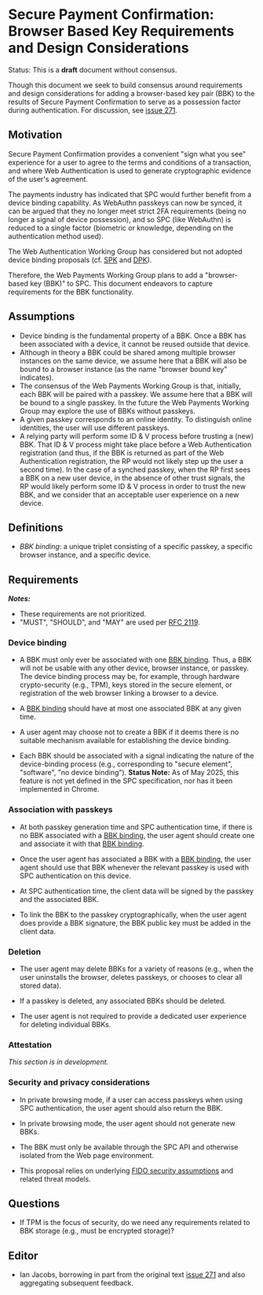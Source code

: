 # Secure Payment Confirmation: Browser Based Key Requirements and Design Considerations

Status: This is a **draft** document without consensus.

Though this document we seek to build consensus around requirements and design considerations for adding a browser-based key pair (BBK) to the results of Secure Payment Confirmation to serve as a possession factor during authentication. For discussion, see [issue 271](https://github.com/w3c/secure-payment-confirmation/issues/271).

## Motivation

Secure Payment Confirmation provides a convenient "sign what you see" experience for a user to agree to the terms and conditions of a transaction, and where Web Authentication is used to generate cryptographic evidence of the user's agreement.

The payments industry has indicated that SPC would further benefit from a device binding capability. As WebAuthn passkeys can now be synced, it can be argued that they no longer meet strict 2FA requirements (being no longer a signal of device possession), and so SPC (like WebAuthn) is reduced to a single factor (biometric or knowledge, depending on the authentication method used).

The Web Authentication Working Group has considered but not adopted device binding proposals (cf. [SPK](https://github.com/w3c/webauthn/pull/1957) and [DPK](https://github.com/w3c/webauthn/issues/1658)).

Therefore, the Web Payments Working Group plans to add a "browser-based key (BBK)" to SPC. This document endeavors to capture requirements for the BBK functionality.

## Assumptions

* Device binding is the fundamental property of a BBK. Once a BBK has been associated with a device, it cannot be reused outside that device.
* Although in theory a BBK could be shared among multiple browser instances on the same device, we assume here that a BBK will also be bound to a browser instance (as the name "browser bound key" indicates).
* The consensus of the Web Payments Working Group is that, initially, each BBK will be paired with a passkey. We assume here that a BBK will be bound to a single passkey. In the future the Web Payments Working Group may explore the use of BBKs without passkeys.
* A given passkey corresponds to an online identity. To distinguish online identities, the user will use different passkeys. 
* A relying party will perform some ID &amp; V process before trusting a (new) BBK. That ID &amp; V process might take place before a Web Authentication registration (and thus, if the BBK is returned as part of the Web Authentication registration, the RP would not likely step up the user a second time). In the case of a synched passkey, when the RP first sees a BBK on a new user device, in the absence of other trust signals, the RP would likely perform some ID &amp; V process in order to trust the new BBK, and we consider that an acceptable user experience on a new device.

## Definitions

* <dfn id="bbk-binding">BBK binding</dfn>: a unique triplet consisting of a specific passkey, a specific browser instance, and a specific device.

## Requirements

***Notes:***

* These requirements are not prioritized.
* "MUST", "SHOULD", and "MAY" are used per [RFC 2119](https://datatracker.ietf.org/doc/html/rfc2119).

### Device binding

* A BBK must only ever be associated with one [BBK binding](#bbk-binding). Thus, a BBK will not be usable with any other device, browser instance, or passkey. The device binding process may be, for example, through hardware crypto-security (e.g., TPM), keys stored in the secure element, or registration of the web browser linking a browser to a device.

* A [BBK binding](#bbk-binding) should have at most one associated BBK at any given time.

* A user agent may choose not to create a BBK if it deems there is no suitable mechanism available for establishing the device binding.

* Each BBK should be associated with a signal indicating the nature of the device-binding process (e.g., corresponding to "secure element", "software", "no device binding"). <b>Status Note:</b> As of May 2025, this feature is not yet defined in the SPC
specification, nor has it been implemented in Chrome.

### Association with passkeys

* At both passkey generation time and SPC authentication time, if there is no BBK associated with a [BBK binding](#bbk-binding), the user agent should create one and associate it with that [BBK binding](#bbk-binding).

* Once the user agent has associated a BBK with a [BBK binding](#bbk-binding), the user agent should use that BBK whenever the relevant passkey is used with SPC authentication on this device. 

* At SPC authentication time, the client data will be signed by the passkey and the associated BBK.

* To link the BBK to the passkey cryptographically, when the user agent does provide a BBK signature, the BBK public key must be added in the client data.

### Deletion

* The user agent may delete BBKs for a variety of reasons (e.g., when the user uninstalls the browser, deletes passkeys, or chooses to clear all stored data).

* If a passkey is deleted, any associated BBKs should be deleted.

* The user agent is not required to provide a dedicated user experience for deleting individual BBKs.

### Attestation

_This section is in development._

### Security and privacy considerations

* In private browsing mode, if a user can access passkeys when using SPC authentication, the user agent should also return the BBK.

* In private browsing mode, the user agent should not generate new BBKs.

* The BBK must only be available through the SPC API and otherwise isolated from the Web page environment.

* This proposal relies on underlying [FIDO security assumptions](https://fidoalliance.org/specs/common-specs/fido-security-ref-v2.1-ps-20220523.html#fido-security-assumptions) and related threat models.

## Questions

* If TPM is the focus of security, do we need any requirements related to BBK storage (e.g., must be encrypted storage)?

## Editor

* Ian Jacobs, borrowing in part from the original text [issue
  271](https://github.com/w3c/secure-payment-confirmation/issues/271)
  and also aggregating subsequent feedback.
